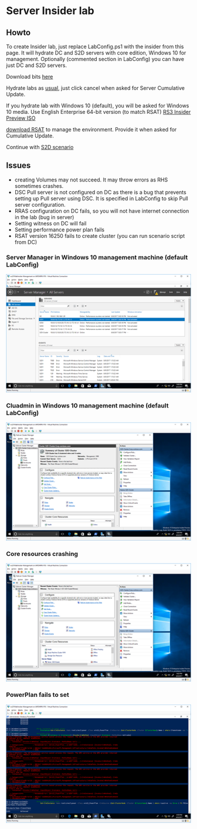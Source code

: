# Server Insider lab

## Howto
To create Insider lab, just replace LabConfig.ps1 with the insider from this page. It will hydrate DC and S2D servers with core edition, Windows 10 for management. Optionally (commented section in LabConfig) you can have just DC and S2D servers.

Download bits [here](https://www.microsoft.com/en-us/software-download/windowsinsiderpreviewserver)

Hydrate labs as [usual](https://github.com/Microsoft/ws2016lab#howto), just click cancel when asked for Server Cumulative Update. 

If you hydrate lab with Windows 10 (default), you will be asked for Windows 10 media. Use English Enterprise 64-bit version (to match RSAT) [RS3 Insider Preview ISO](https://www.microsoft.com/en-us/software-download/windowsinsiderpreviewadvanced)

[download RSAT](https://www.microsoft.com/en-us/software-download/windowsinsiderpreviewserver) to manage the environment. Provide it when asked for Cumulative Update.

Continue with [S2D scenario](https://github.com/Microsoft/ws2016lab/tree/master/Scenarios/S2D%20Hyperconverged)

## Issues

* creating Volumes may not succeed. It may throw errors as RHS sometimes crashes.
* DSC Pull server is not configured on DC as there is a bug that prevents setting up Pull server using DSC. It is specified in LabConfig to skip Pull server configuration.
* RRAS configuration on DC fails, so you will not have internet connection in the lab (bug in server)
* Setting witness on DC will fail
* Setting performance power plan fails
* RSAT version 16250 fails to create cluster (you can run scenario script from DC)

### Server Manager in Windows 10 management machine (default LabConfig)
![](/Insider/Screenshots/ServerManager.png)

### Cluadmin in Windows 10 management machine (default LabConfig)
![](/Insider/Screenshots/cluadmin.png)

### Core resources crashing
![](/Insider/Screenshots/coreresourcescrashing.png)

### PowerPlan fails to set
![](/Insider/Screenshots/powerplan.png)